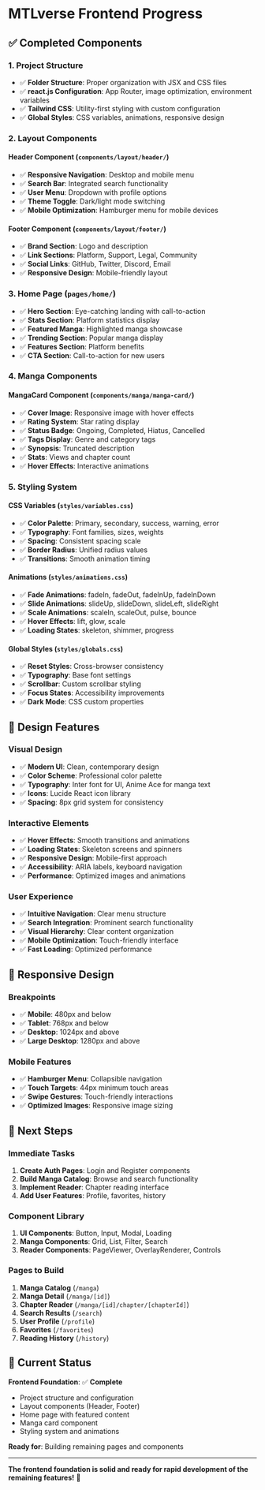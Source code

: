 # MTLverse Frontend Progress

## ✅ **Completed Components**

### **1. Project Structure**
- ✅ **Folder Structure**: Proper organization with JSX and CSS files
- ✅ **react.js Configuration**: App Router, image optimization, environment variables
- ✅ **Tailwind CSS**: Utility-first styling with custom configuration
- ✅ **Global Styles**: CSS variables, animations, responsive design

### **2. Layout Components**

#### **Header Component** (`components/layout/header/`)
- ✅ **Responsive Navigation**: Desktop and mobile menu
- ✅ **Search Bar**: Integrated search functionality
- ✅ **User Menu**: Dropdown with profile options
- ✅ **Theme Toggle**: Dark/light mode switching
- ✅ **Mobile Optimization**: Hamburger menu for mobile devices

#### **Footer Component** (`components/layout/footer/`)
- ✅ **Brand Section**: Logo and description
- ✅ **Link Sections**: Platform, Support, Legal, Community
- ✅ **Social Links**: GitHub, Twitter, Discord, Email
- ✅ **Responsive Design**: Mobile-friendly layout

### **3. Home Page** (`pages/home/`)
- ✅ **Hero Section**: Eye-catching landing with call-to-action
- ✅ **Stats Section**: Platform statistics display
- ✅ **Featured Manga**: Highlighted manga showcase
- ✅ **Trending Section**: Popular manga display
- ✅ **Features Section**: Platform benefits
- ✅ **CTA Section**: Call-to-action for new users

### **4. Manga Components**

#### **MangaCard Component** (`components/manga/manga-card/`)
- ✅ **Cover Image**: Responsive image with hover effects
- ✅ **Rating System**: Star rating display
- ✅ **Status Badge**: Ongoing, Completed, Hiatus, Cancelled
- ✅ **Tags Display**: Genre and category tags
- ✅ **Synopsis**: Truncated description
- ✅ **Stats**: Views and chapter count
- ✅ **Hover Effects**: Interactive animations

### **5. Styling System**

#### **CSS Variables** (`styles/variables.css`)
- ✅ **Color Palette**: Primary, secondary, success, warning, error
- ✅ **Typography**: Font families, sizes, weights
- ✅ **Spacing**: Consistent spacing scale
- ✅ **Border Radius**: Unified radius values
- ✅ **Transitions**: Smooth animation timing

#### **Animations** (`styles/animations.css`)
- ✅ **Fade Animations**: fadeIn, fadeOut, fadeInUp, fadeInDown
- ✅ **Slide Animations**: slideUp, slideDown, slideLeft, slideRight
- ✅ **Scale Animations**: scaleIn, scaleOut, pulse, bounce
- ✅ **Hover Effects**: lift, glow, scale
- ✅ **Loading States**: skeleton, shimmer, progress

#### **Global Styles** (`styles/globals.css`)
- ✅ **Reset Styles**: Cross-browser consistency
- ✅ **Typography**: Base font settings
- ✅ **Scrollbar**: Custom scrollbar styling
- ✅ **Focus States**: Accessibility improvements
- ✅ **Dark Mode**: CSS custom properties

## 🎨 **Design Features**

### **Visual Design**
- ✅ **Modern UI**: Clean, contemporary design
- ✅ **Color Scheme**: Professional color palette
- ✅ **Typography**: Inter font for UI, Anime Ace for manga text
- ✅ **Icons**: Lucide React icon library
- ✅ **Spacing**: 8px grid system for consistency

### **Interactive Elements**
- ✅ **Hover Effects**: Smooth transitions and animations
- ✅ **Loading States**: Skeleton screens and spinners
- ✅ **Responsive Design**: Mobile-first approach
- ✅ **Accessibility**: ARIA labels, keyboard navigation
- ✅ **Performance**: Optimized images and animations

### **User Experience**
- ✅ **Intuitive Navigation**: Clear menu structure
- ✅ **Search Integration**: Prominent search functionality
- ✅ **Visual Hierarchy**: Clear content organization
- ✅ **Mobile Optimization**: Touch-friendly interface
- ✅ **Fast Loading**: Optimized performance

## 📱 **Responsive Design**

### **Breakpoints**
- ✅ **Mobile**: 480px and below
- ✅ **Tablet**: 768px and below
- ✅ **Desktop**: 1024px and above
- ✅ **Large Desktop**: 1280px and above

### **Mobile Features**
- ✅ **Hamburger Menu**: Collapsible navigation
- ✅ **Touch Targets**: 44px minimum touch areas
- ✅ **Swipe Gestures**: Touch-friendly interactions
- ✅ **Optimized Images**: Responsive image sizing

## 🚀 **Next Steps**

### **Immediate Tasks**
1. **Create Auth Pages**: Login and Register components
2. **Build Manga Catalog**: Browse and search functionality
3. **Implement Reader**: Chapter reading interface
4. **Add User Features**: Profile, favorites, history

### **Component Library**
1. **UI Components**: Button, Input, Modal, Loading
2. **Manga Components**: Grid, List, Filter, Search
3. **Reader Components**: PageViewer, OverlayRenderer, Controls

### **Pages to Build**
1. **Manga Catalog** (`/manga`)
2. **Manga Detail** (`/manga/[id]`)
3. **Chapter Reader** (`/manga/[id]/chapter/[chapterId]`)
4. **Search Results** (`/search`)
5. **User Profile** (`/profile`)
6. **Favorites** (`/favorites`)
7. **Reading History** (`/history`)

## 🎯 **Current Status**

**Frontend Foundation**: ✅ **Complete**
- Project structure and configuration
- Layout components (Header, Footer)
- Home page with featured content
- Manga card component
- Styling system and animations

**Ready for**: Building remaining pages and components

---

**The frontend foundation is solid and ready for rapid development of the remaining features!** 🚀
